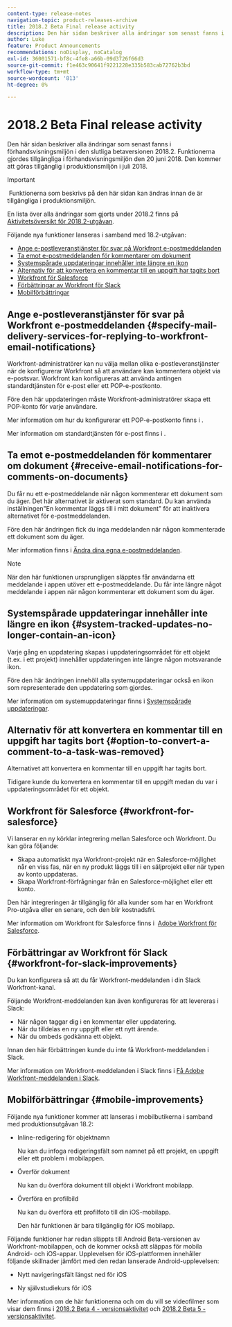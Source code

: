 ```yaml
---
content-type: release-notes
navigation-topic: product-releases-archive
title: 2018.2 Beta Final release activity
description: Den här sidan beskriver alla ändringar som senast fanns i förhandsvisningsmiljön i den slutliga betaversionen 2018.2. Funktionerna gjordes tillgängliga i förhandsvisningsmiljön den 20 juni 2018. Den kommer att göras tillgänglig i produktionsmiljön i juli 2018.
author: Luke
feature: Product Announcements
recommendations: noDisplay, noCatalog
exl-id: 36001571-bf8c-4fe8-a66b-09d3726f66d3
source-git-commit: f1e463c90641f9221228e335b583cab72762b3bd
workflow-type: tm+mt
source-wordcount: '813'
ht-degree: 0%

---
```


# 2018.2 Beta Final release activity

Den här sidan beskriver alla ändringar som senast fanns i förhandsvisningsmiljön i den slutliga betaversionen 2018.2. Funktionerna gjordes tillgängliga i förhandsvisningsmiljön den 20 juni 2018. Den kommer att göras tillgänglig i produktionsmiljön i juli 2018.

>[!IMPORTANT]
>
> Funktionerna som beskrivs på den här sidan kan ändras innan de är tillgängliga i produktionsmiljön.

En lista över alla ändringar som gjorts under 2018.2 finns på  [Aktivitetsöversikt för 2018.2-utgåvan](../../../../product-announcements/product-releases/quarterly-release-archive/2018.2-release-activity/2018-2-release-activity-overview.md).

Följande nya funktioner lanseras i samband med 18.2-utgåvan:

* [Ange e-postleveranstjänster för svar på Workfront e-postmeddelanden](#specify-mail-delivery-services-for-replying-to-workfront-email-notifications)
* [Ta emot e-postmeddelanden för kommentarer om dokument](#receive-email-notifications-for-comments-on-documents)
* [Systemspårade uppdateringar innehåller inte längre en ikon](#system-tracked-updates-no-longer-contain-an-icon)
* [Alternativ för att konvertera en kommentar till en uppgift har tagits bort](#option-to-convert-a-comment-to-a-task-was-removed)
* [Workfront för Salesforce](#workfront-for-salesforce)
* [Förbättringar av Workfront för Slack](#workfront-for-slack-improvements)
* [Mobilförbättringar](#mobile-improvements)

## Ange e-postleveranstjänster för svar på Workfront e-postmeddelanden {#specify-mail-delivery-services-for-replying-to-workfront-email-notifications}

Workfront-administratörer kan nu välja mellan olika e-postleveranstjänster när de konfigurerar Workfront så att användare kan kommentera objekt via e-postsvar. Workfront kan konfigureras att använda antingen standardtjänsten för e-post eller ett POP-e-postkonto.

Före den här uppdateringen måste Workfront-administratörer skapa ett POP-konto för varje användare. 

Mer information om hur du konfigurerar ett POP-e-postkonto finns i .

Mer information om standardtjänsten för e-post finns i .

## Ta emot e-postmeddelanden för kommentarer om dokument {#receive-email-notifications-for-comments-on-documents}

Du får nu ett e-postmeddelande när någon kommenterar ett dokument som du äger. Det här alternativet är aktiverat som standard. Du kan använda inställningen&quot;En kommentar läggs till i mitt dokument&quot; för att inaktivera alternativet för e-postmeddelanden.

Före den här ändringen fick du inga meddelanden när någon kommenterade ett dokument som du äger. 

Mer information finns i [Ändra dina egna e-postmeddelanden](../../../../workfront-basics/using-notifications/activate-or-deactivate-your-own-event-notifications.md).

>[!NOTE]
>
>När den här funktionen ursprungligen släpptes får användarna ett meddelande i appen utöver ett e-postmeddelande. Du får inte längre något meddelande i appen när någon kommenterar ett dokument som du äger. 

## Systemspårade uppdateringar innehåller inte längre en ikon {#system-tracked-updates-no-longer-contain-an-icon}

Varje gång en uppdatering skapas i uppdateringsområdet för ett objekt (t.ex. i ett projekt) innehåller uppdateringen inte längre någon motsvarande ikon.

Före den här ändringen innehöll alla systemuppdateringar också en ikon som representerade den uppdatering som gjordes.

Mer information om systemuppdateringar finns i [Systemspårade uppdateringar](../../../../administration-and-setup/set-up-workfront/system-tracked-update-feeds/system-tracked-update-feeds.md).

## Alternativ för att konvertera en kommentar till en uppgift har tagits bort {#option-to-convert-a-comment-to-a-task-was-removed}

Alternativet att konvertera en kommentar till en uppgift har tagits bort.

Tidigare kunde du konvertera en kommentar till en uppgift medan du var i uppdateringsområdet för ett objekt.

## Workfront för Salesforce {#workfront-for-salesforce}

Vi lanserar en ny körklar integrering mellan Salesforce och Workfront. Du kan göra följande:

* Skapa automatiskt nya Workfront-projekt när en Salesforce-möjlighet når en viss fas, när en ny produkt läggs till i en säljprojekt eller när typen av konto uppdateras.
* Skapa Workfront-förfrågningar från en Salesforce-möjlighet eller ett konto.

Den här integreringen är tillgänglig för alla kunder som har en Workfront Pro-utgåva eller en senare, och den blir kostnadsfri.

Mer information om Workfront för Salesforce finns i  [Adobe Workfront för Salesforce](../../../../workfront-integrations-and-apps/using-workfront-with-salesforce/workfront-for-salesforce.md).

## Förbättringar av Workfront för Slack {#workfront-for-slack-improvements}

Du kan konfigurera så att du får Workfront-meddelanden i din Slack Workfront-kanal.

Följande Workfront-meddelanden kan även konfigureras för att levereras i Slack:

* När någon taggar dig i en kommentar eller uppdatering.
* När du tilldelas en ny uppgift eller ett nytt ärende.
* När du ombeds godkänna ett objekt.

Innan den här förbättringen kunde du inte få Workfront-meddelanden i Slack.

Mer information om Workfront-meddelanden i Slack finns i [Få Adobe Workfront-meddelanden i Slack](../../../../workfront-integrations-and-apps/using-workfront-with-slack/receive-workfront-notifications-in-slack.md).

## Mobilförbättringar {#mobile-improvements}

Följande nya funktioner kommer att lanseras i mobilbutikerna i samband med produktionsutgåvan 18.2:

* Inline-redigering för objektnamn 

  Nu kan du infoga redigeringsfält som namnet på ett projekt, en uppgift eller ett problem i mobilappen.

* Överför dokument 

  Nu kan du överföra dokument till objekt i Workfront mobilapp.

* Överföra en profilbild 

  Nu kan du överföra ett profilfoto till din iOS-mobilapp.

  Den här funktionen är bara tillgänglig för iOS mobilapp.

Följande funktioner har redan släppts till Android Beta-versionen av Workfront-mobilappen, och de kommer också att släppas för mobila Android- och iOS-appar. Upplevelsen för iOS-plattformen innehåller följande skillnader jämfört med den redan lanserade Android-upplevelsen:

* Nytt navigeringsfält längst ned för iOS 

* Ny självstudiekurs för iOS 

Mer information om de här funktionerna och om du vill se videofilmer som visar dem finns i [2018.2 Beta 4 - versionsaktivitet](../../../../product-announcements/product-releases/quarterly-release-archive/2018.2-release-activity/2018-2-beta-4-release-activity.md) och [2018.2 Beta 5 - versionsaktivitet](../../../../product-announcements/product-releases/quarterly-release-archive/2018.2-release-activity/2018-2-beta-5-release-activity.md).
